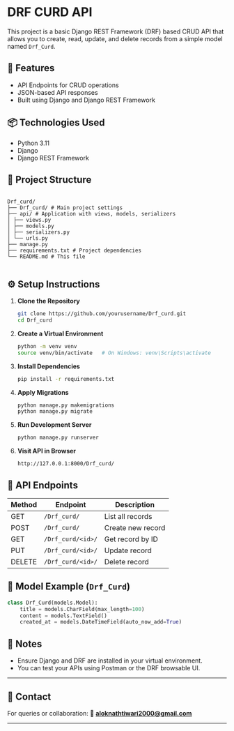# DRF CURD API

This project is a basic Django REST Framework (DRF) based CRUD API that allows you to create, read, update, and delete records from a simple model named `Drf_Curd`.

## 🚀 Features

- API Endpoints for CRUD operations
- JSON-based API responses
- Built using Django and Django REST Framework

## 📦 Technologies Used

- Python 3.11
- Django
- Django REST Framework

## 📁 Project Structure

```

Drf_curd/
├── Drf_curd/ # Main project settings
├── api/ # Application with views, models, serializers
│ ├── views.py
│ ├── models.py
│ ├── serializers.py
│ └── urls.py
├── manage.py
├── requirements.txt # Project dependencies
└── README.md # This file


```
## ⚙️ Setup Instructions

1. **Clone the Repository**
   ```bash
   git clone https://github.com/yourusername/Drf_curd.git
   cd Drf_curd


2. **Create a Virtual Environment**

   ```bash
   python -m venv venv
   source venv/bin/activate   # On Windows: venv\Scripts\activate
   ```

3. **Install Dependencies**

   ```bash
   pip install -r requirements.txt
   ```

4. **Apply Migrations**

   ```bash
   python manage.py makemigrations
   python manage.py migrate
   ```

5. **Run Development Server**

   ```bash
   python manage.py runserver
   ```

6. **Visit API in Browser**

   ```
   http://127.0.0.1:8000/Drf_curd/
   ```

## 🧪 API Endpoints

| Method | Endpoint          | Description       |
| ------ | ----------------- | ----------------- |
| GET    | `/Drf_curd/`      | List all records  |
| POST   | `/Drf_curd/`      | Create new record |
| GET    | `/Drf_curd/<id>/` | Get record by ID  |
| PUT    | `/Drf_curd/<id>/` | Update record     |
| DELETE | `/Drf_curd/<id>/` | Delete record     |

## 📝 Model Example (`Drf_Curd`)

```python
class Drf_Curd(models.Model):
    title = models.CharField(max_length=100)
    content = models.TextField()
    created_at = models.DateTimeField(auto_now_add=True)
```

## 📌 Notes

* Ensure Django and DRF are installed in your virtual environment.
* You can test your APIs using Postman or the DRF browsable UI.

---

## 📧 Contact

For queries or collaboration:
📩 **[aloknathtiwari2000@gmail.com](mailto:aloknathtiwari2000@gmail.com)**

---



